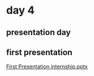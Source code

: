 # day 4
## presentation day
## first presentation 
[First Presentation internship.pptx](https://github.com/sajalozair/summerAIinternship/files/12011490/First.Presentation.internship.pptx)
